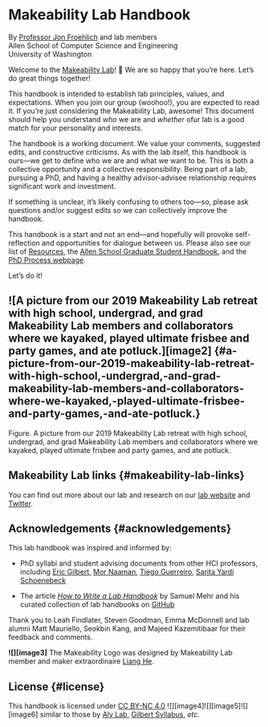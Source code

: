 # Makeability Lab Handbook

By [Professor Jon Froehlich](https://jonfroehlich.github.io/) and lab members  
Allen School of Computer Science and Engineering  
University of Washington

Welcome to the [Makeability Lab](https://makeabilitylab.cs.washington.edu/)\! 👋 We are so happy that you’re here. Let’s do great things together\!

This handbook is intended to establish lab principles, values, and expectations. When you join our group (woohoo\!), you are expected to read it. If you’re just considering the Makeability Lab, awesome\! This document should help you understand *who* we are and *whether* ofur lab is a good match for your personality and interests. 

The handbook is a working document. We value your comments, suggested edits, and constructive criticisms. As with the lab itself, this handbook is ours—we get to define who we are and what we want to be. This is both a collective opportunity and a collective responsibility. Being part of a lab, pursuing a PhD, and having a healthy advisor-advisee relationship requires significant work and investment. 

If something is unclear, it’s likely confusing to others too—so, please ask questions and/or suggest edits so we can collectively improve the handbook. 

This handbook is a start and not an end—and hopefully will provoke self-reflection and opportunities for dialogue between us. Please also see our list of [Resources](#mental-health), the [Allen School Graduate Student Handbook](https://www.cs.washington.edu/academics/phd/handbook), and the [PhD Process webpage](https://www.cs.washington.edu/academics/phd/process).

Let’s do it\!

## **![A picture from our 2019 Makeability Lab retreat with high school, undergrad, and grad Makeability Lab members and collaborators where we kayaked, played ultimate frisbee and party games, and ate potluck.][image2]** {#a-picture-from-our-2019-makeability-lab-retreat-with-high-school,-undergrad,-and-grad-makeability-lab-members-and-collaborators-where-we-kayaked,-played-ultimate-frisbee-and-party-games,-and-ate-potluck.}

Figure. A picture from our 2019 Makeability Lab retreat with high school, undergrad, and grad Makeability Lab members and collaborators where we kayaked, played ultimate frisbee and party games, and ate potluck.

## **Makeability Lab links** {#makeability-lab-links}

You can find out more about our lab and research on our [lab website](https://makeabilitylab.cs.washington.edu/%20) and [Twitter](https://twitter.com/makeabilitylab).

## **Acknowledgements** {#acknowledgements}

This lab handbook was inspired and informed by:

* PhD syllabi and student advising documents from other HCI professors, including [Eric Gilbert](https://docs.google.com/document/d/11D3kHElzS2HQxTwPqcaTnU5HCJ8WGE5brTXI4KLf4dM/edit), [Mor Naaman](https://stechlab.github.io/phd-syllabus/), [Tiego Guerreiro](https://docs.google.com/document/d/1aDw6lPcFfu1IUTPwS5Nv_vBPUv0JLH0AHETaloUc-AE/edit), [Sarita Yardi Schoenebeck](https://yardi.people.si.umich.edu/advising.html)

* The article [*How to Write a Lab Handbook*](https://thebiologist.rsb.org.uk/biologist-features/how-to-write-a-lab-handbook) by Samuel Mehr and his curated collection of lab handbooks on [GitHub](https://github.com/samuelmehr/labhandbooks)

Thank you to Leah Findlater, Steven Goodman, Emma McDonnell and lab alumni Matt Mauriello, Seokbin Kang, and Majeed Kazemitibaar for their feedback and comments. 

**![][image3]** The Makeability Logo was designed by Makeability Lab member and maker extraordinaire [Liang He](http://www.lianghe.me/).

## **License** {#license}

This handbook is licensed under [CC BY-NC 4.0](https://creativecommons.org/licenses/by-nc/4.0/) ![][image4]![][image5]![][image6] similar to those by [Aly Lab](https://github.com/alylab/labmanual), [Gilbert Syllabus](https://docs.google.com/document/d/11D3kHElzS2HQxTwPqcaTnU5HCJ8WGE5brTXI4KLf4dM/edit), *etc.*